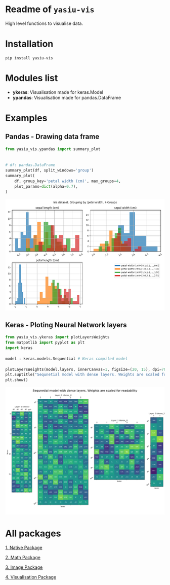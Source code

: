 # Readme of `yasiu-vis`

High level functions to visualise data.

# Installation

```shell
pip install yasiu-vis
```
# Modules list
- **ykeras**: Visualisation made for keras.Model
- **ypandas**: Visualisation made for pandas.DataFrame

# Examples

## Pandas - Drawing data frame

```py
from yasiu_vis.ypandas import summary_plot


# df: pandas.DataFrame
summary_plot(df, split_windows='group')
summary_plot(
    df, group_key='petal width (cm)', max_groups=4,
    plot_params=dict(alpha=0.7),
)

```
<!-- ![Summary Plot](./pics/summaryPlot.png) -->
![Dataset Summary Plot](https://raw.githubusercontent.com/GrzegorzKrug/yasiu-vis/refs/heads/main/pics/summaryPlot.png)

## Keras - Ploting Neural Network layers
```py
from yasiu_vis.ykeras import plotLayersWeights
from matpotlib import pyplot as plt
import keras

model : keras.models.Sequential # Keras compiled model

plotLayersWeights(model.layers, innerCanvas=1, figsize=(20, 15), dpi=70, scaleWeights=1000)
plt.suptitle("Sequnetial model with dense layers. Weights are scaled for readability", size=20)
plt.show()
```

<!-- ![Keras Weights](./pics/kerasLayers.png) -->
![Keras Weights](https://github.com/GrzegorzKrug/yasiu-vis/blob/main/pics/kerasLayers.png?raw=true)

# All packages

[1. Native Package](https://pypi.org/project/yasiu-native/)

[2. Math Package](https://pypi.org/project/yasiu-math/)

[3. Image Package](https://pypi.org/project/yasiu-image/)

[4. Visualisation Package](https://pypi.org/project/yasiu-vis/)

